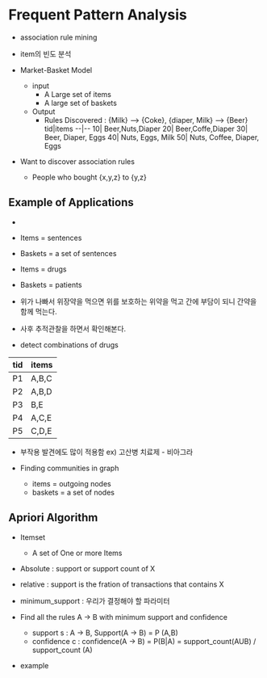 # Frequent Pattern Analysis
- association rule mining
- item의 빈도 분석

- Market-Basket Model
  - input
    - A Large set of items
    - A large set of baskets
  - Output
    - Rules Discovered : {Milk} --> {Coke}, {diaper, Milk} --> {Beer}
tid|items
--|--
10| Beer,Nuts,Diaper
20| Beer,Coffe,Diaper
30| Beer, Diaper, Eggs
40| Nuts, Eggs, Milk
50| Nuts, Coffee, Diaper, Eggs



- Want to discover association rules
  - People who bought {x,y,z} to {y,z}
 
## Example of Applications
-
- Items = sentences
- Baskets = a set of sentences


- Items = drugs
- Baskets = patients

- 위가 나빠서 위장약을 먹으면 위를 보호하는 위약을 먹고 간에 부담이 되니 간약을 함께 먹는다.
- 사후 추적관찰을 하면서 확인해본다.
- detect combinations of drugs

tid|items
--|--
P1| A,B,C
P2| A,B,D
P3| B,E
P4| A,C,E
P5| C,D,E

- 부작용 발견에도 많이 적용함 ex) 고산병 치료제 - 비아그라

- Finding communities in graph
  - items = outgoing nodes
  - baskets = a set of nodes
  
## Apriori Algorithm
- Itemset
  - A set of One or more Items
 

- Absolute : support or support count of X
- relative : support is the fration of transactions that contains X

- minimum_support : 우리가 결정해야 할 파라미터


- Find all the rules A -> B with minimum support and confidence
  - support s : A -> B, Support(A -> B) = P (A,B)
  - confidence c : confidence(A -> B) = P(B|A) = support_count(AUB) / support_count (A)
  
- example


